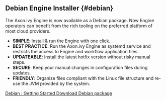 ## Debian Engine Installer {#debian}

The Axon.ivy Engine is now available as a Debian package. Now Engine operators can benefit from the rich tooling on the preferred platform of most cloud providers.

 * __SIMPLE__: Install & run the Engine with one click.
 * __BEST PRACTICE__: Run the Axon.ivy Engine as systemd service and restricts the access to Engine and workflow application files.
 * __UPDATEABLE__: Install the latest hotfix version without risky manual steps.
 * __SECURE__: Keep your manual changes in configuration files during updates.
 * __FRIENDLY__: Organize files compliant with the Linux file structure and re-use the JVM provided by the system.

<div class="short-links">
	<a href="${docBaseUrl}/engine-guide/getting-started/debian.html" target="_blank" rel="noopener noreferrer">
	  <i class="fas fa-plane-departure"></i> Debian : Getting Started
	</a>
	<a href="/permalink/8.0/axonivy-engine.deb" target="_blank" rel="noopener noreferrer">
	  <i class="fas fa-download"></i> Download Debian package
	</a>
</div>
